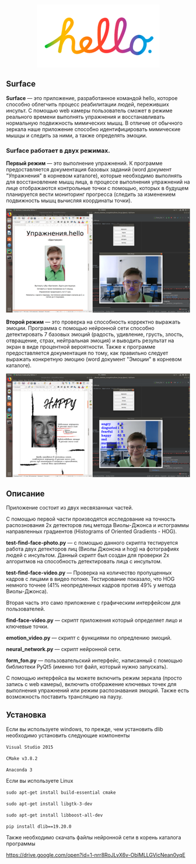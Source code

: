 <p align="center">
  <img src="screenshot/hello..png"/></div>
</p>

Surface
-------
**Surface** — это приложение, разработанное командой hello, которое способно облегчить процесс реабилитации людей, переживших инсульт.  С помощью web камеры пользователь сможет в режиме реального времени выполнять упражнения и восстанавливать нормальную подвижность мимических мышц. В отличие от обычного зеркала наше приложение способно идентифицировать мимические мышцы и следить за ними, а также определять эмоции.

### Surface работает в двух режимах. 

**Первый режим** — это выполнение упражнений. К программе предоставляется документация базовых заданий (word документ "Упражнения" в корневом каталоге), которые необходимо выполнять для восстановление мышц лица, в процессе выполнения упражнений на лице отображаются контрольные точки с помощью, которых в будущем планируется вести мониторинг прогресса (следить за изменением подвижность мышц вычисляя координаты точки).

<p align="center">
  <img src="screenshot/key_points.png"/></div>
</p>

**Второй режим** — это проверка на способность корректно выражать эмоции. Программа с помощью нейронной сети способно детектировать 7 базовых эмоций (радость, удивление, грусть, злость, отвращение, страх, нейтральная эмоция) и выводить результат на экран в виде процентной вероятности. Также к программе предоставляется документация по тому, как правильно следует выражать конкретную эмоцию (word документ "Эмоции" в корневом каталоге).

<p align="center">
  <img src="screenshot/emotion.png"/></div>
</p>

## Описание

Приложение состоит из двух несвязанных частей.

С помощью первой части производятся исследование на точность распознования 2х детекторов лиц метода Виолы-Джонса и истограммы направленных градиентов (Histograms of Oriented Gradients - HOG).

**test-find-face-photo.py** — с помощью данного скрипта тестируется работа двух детекторов лиц (Виолы Джонсна и hog) на фотографиях людей с инсультом. Данный скрипт был создан для проверки 2х алгоритмов на способность детектировать лица с инсультом.

**test-find-face-video.py** — Проверка на количество пропущенных кадров с лицами в видео потоке. Тестирование показало, что HOG немного точнее (41% неопредленных кадров против 49% у метода Виолы-Джонса).

Вторая часть это само приложение с графическим интерфейсом для пользователей.

**find-face-video.py** — скрипт приложения который определяет лицо и ключевые точки.

**emotion_video.py** — скрипт с функциями по опредлению эмоций.

**neural_network.py** — скрипт нейронной сети.

**form_fon.py** — пользовательский интерфейс, написанный с помощью библиотеки PyQt5 (именно тот файл, который нужно запускать).

С помощью интерфейса вы можете включить режим зеркала (просто запись с web камеры), включить отображение ключевых точек для выполнения упражнений или режим распознавания эмоций. Также есть возможность поставить трансляцию на паузу.

## Установка 

Если вы используете windows, то прежде, чем установить dlib необходимо установить следующие компоненты

`Visual Studio 2015`

`CMake v3.8.2`

`Anaconda 3`

Если вы используете Linux

`sudo apt-get install build-essential cmake`

`sudo apt-get install libgtk-3-dev`

`sudo apt-get install libboost-all-dev`

`pip install dlib==19.20.0`

Также необходимо скачать файлы нейронной сети в корень каталога программы 

https://drive.google.com/open?id=1-nrr8RoJLvX6v-OblMLLGVicNean0yqE
